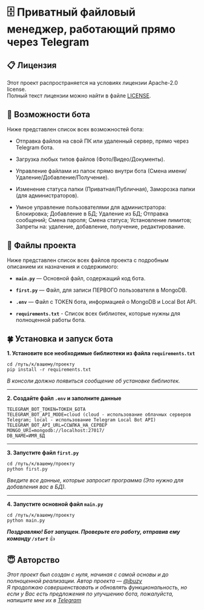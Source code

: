 🗄 Приватный файловый менеджер, работающий прямо через Telegram
=========================

## 📋 Лицензия
Этот проект распространяется на условиях лицензии Apache-2.0 license.  
Полный текст лицензии можно найти в файле [LICENSE](./LICENSE).

## 💪 Возможности бота
Ниже представлен список всех возможностей бота:

* Отправка файлов на свой ПК или удаленный сервер, прямо через Telegram бота.  

* Загрузка любых типов файлов (Фото/Видео/Документы).  

* Управление файлами из папок прямо внутри бота (Смена имени/Удаление/Добавление/Получение).  

* Изменение статуса папки (Приватная/Публичная), Заморозка папки (для администраторов).  

* Умное управление пользователями для администратора: Блокировка; Добавление в БД; Удаление из БД; Отправка сообщений; Смена пароля; Смена статуса; Установление лимитов; Запреты на: удаление, добавление, получение, редактирование.

## 📁 Файлы проекта
Ниже представлен список всех файлов проекта с подробным описанием их назначения и содержимого:

* **`main.py`** — Основной файл, содержащий код бота.  
  
* **`first.py`** — Файл, для записи ПЕРВОГО пользователя в MongoDB.   
  
* **`.env`** — Файл с TOKEN бота, информацией о MongoDB и Local Bot API.  
  
* **`requirements.txt`** - Список всех библиотек, которые нужны для полноценной работы бота.

## 🍀 Установка и запуск бота

**1. Установите все необходимые библиотеки из файла `requirements.txt`**
```
cd /путь/к/вашему/проекту
pip install -r requirements.txt
```
  
*В консоли должно появиться сообщение об установке библиотек.*
<hr>

**2. Создайте файл `.env` и заполните данные**
  
```
TELEGRAM_BOT_TOKEN=ТОКЕН_БОТА
TELEGRAM_BOT_API_MODE=cloud (cloud - использование облачных серверов Telegram; local - использование Telegram Local Bot API)
TELEGRAM_BOT_API_URL=ССЫЛКА_НА_СЕРВЕР
MONGO_URI=mongodb://localhost:27017/
DB_NAME=ИМЯ_БД
```

<hr>

**3. Запустите файл `first.py`**
  
```
cd /путь/к/вашему/проекту
python first.py
```
  
*Введите все данные, которые запросит программа (Это нужно для добавления вас в БД).*
<hr>

**4. Запустите основной файл `main.py`**
  
```
cd /путь/к/вашему/проекту
python main.py
```
  
***Поздравляю! Бот запущен. Проверьте его работу, отправив ему команду `/start`*** 👍

## 😇 Авторство

*Этот проект был создан с нуля, начиная с самой основы и до полноценной реализации. Автор проекта — [@ibuzy](https://t.me/ibuzy)*  
*Я продолжаю совершенствовать и обновлять функциональность, но если у Вас есть предложения по улучшению бота, пожалуйста, напишите мне их в [Telegram](https://t.me/ibuzy)*  
